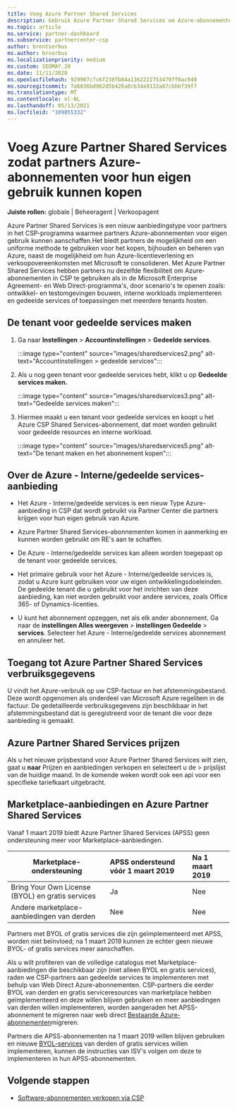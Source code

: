 ```yaml
---
title: Voeg Azure Partner Shared Services
description: Gebruik Azure Partner Shared Services om Azure-abonnementen voor eigen gebruik te kopen en om een uniforme methode te hebben voor het kopen, bijhouden en beheren van Azure.
ms.topic: article
ms.service: partner-dashboard
ms.subservice: partnercenter-csp
author: brentserbus
ms.author: brserbus
ms.localizationpriority: medium
ms.custom: SEOMAY.20
ms.date: 11/11/2020
ms.openlocfilehash: 929907c7c6f238fb84a13622227534797f0ac949
ms.sourcegitcommit: 7a6836bd962d5b426a8cb34a9132a87cbbbf39f7
ms.translationtype: MT
ms.contentlocale: nl-NL
ms.lasthandoff: 05/13/2021
ms.locfileid: "109855332"
---
```

# <a name="add-azure-partner-shared-services-so-partners-can-buy-azure-subscriptions-for-their-own-use"></a>Voeg Azure Partner Shared Services zodat partners Azure-abonnementen voor hun eigen gebruik kunnen kopen

**Juiste rollen:** globale | Beheeragent | Verkoopagent

Azure Partner Shared Services is een nieuw aanbiedingstype voor partners in het CSP-programma waarmee partners Azure-abonnementen voor eigen gebruik kunnen aanschaffen.Het biedt partners de mogelijkheid om een uniforme methode te gebruiken voor het kopen, bijhouden en beheren van Azure, naast de mogelijkheid om hun Azure-licentieverlening en verkoopovereenkomsten met Microsoft te consolideren. Met Azure Partner Shared Services hebben partners nu dezelfde flexibiliteit om Azure-abonnementen in CSP te gebruiken als in de Microsoft Enterprise Agreement- en Web Direct-programma's, door scenario's te openen zoals: ontwikkel- en testomgevingen bouwen, interne workloads implementeren en gedeelde services of toepassingen met meerdere tenants hosten.  

## <a name="create-the-shared-services-tenant"></a>De tenant voor gedeelde services maken

1. Ga naar **Instellingen**  >  **Accountinstellingen**  >  **Gedeelde services**.

   :::image type="content" source="images/sharedservices2.png" alt-text="Accountinstellingen > gedeelde services":::

2. Als u nog geen tenant voor gedeelde services hebt, klikt u op **Gedeelde services maken.**

   :::image type="content" source="images/sharedservices3.png" alt-text="Gedeelde services maken":::

3. Hiermee maakt u een tenant voor gedeelde services en koopt u het Azure CSP Shared Services-abonnement, dat moet worden gebruikt voor gedeelde resources en interne workload.

   :::image type="content" source="images/sharedservices5.png" alt-text="De tenant maken en het abonnement kopen":::

## <a name="about-the-azure--internalshared-services-offer"></a>Over de Azure - Interne/gedeelde services-aanbieding

- Het Azure - Interne/gedeelde services is een nieuw Type Azure-aanbieding in CSP dat wordt gebruikt via Partner Center die partners krijgen voor hun eigen gebruik van Azure.

- Azure Partner Shared Services-abonnementen komen in aanmerking en kunnen worden gebruikt om RE's aan te schaffen.

- De Azure - Interne/gedeelde services kan alleen worden toegepast op de tenant voor gedeelde services.

- Het primaire gebruik voor het Azure - Interne/gedeelde services is, zodat u Azure kunt gebruiken voor uw eigen ontwikkelingsdoeleinden. De gedeelde tenant die u gebruikt voor het inrichten van deze aanbieding, kan niet worden gebruikt voor andere services, zoals Office 365- of Dynamics-licenties.

- U kunt het abonnement opzeggen, net als elk ander abonnement. Ga naar de **instellingen Alles weergeven**  >  **instellingen Gedeelde**  >  **services**. Selecteer het Azure - Interne/gedeelde services abonnement en annuleer het.

## <a name="accessing-azure-partner-shared-services-consumption-details"></a>Toegang tot Azure Partner Shared Services verbruiksgegevens

U vindt het Azure-verbruik op uw CSP-factuur en het afstemmingsbestand. Deze wordt opgenomen als onderdeel van Microsoft Azure regelitem in de factuur. De gedetailleerde verbruiksgegevens zijn beschikbaar in het afstemmingsbestand dat is geregistreerd voor de tenant die voor deze aanbieding is gemaakt.

## <a name="azure-partner-shared-services-pricing"></a>Azure Partner Shared Services prijzen

Als u het nieuwe prijsbestand voor Azure Partner Shared Services wilt zien, gaat u **naar** Prijzen en aanbiedingen verkopen en selecteert u de  >   prijslijst van de huidige maand. In de komende weken wordt ook een api voor een specifieke tariefkaart uitgebracht.

## <a name="marketplace-offers-and-azure-partner-shared-services"></a>Marketplace-aanbiedingen en Azure Partner Shared Services

Vanaf 1 maart 2019 biedt Azure Partner Shared Services (APSS) geen ondersteuning meer voor Marketplace-aanbiedingen.

|**Marketplace-ondersteuning**   |**APSS ondersteund vóór 1 maart 2019**|**Na 1 maart 2019**|
|---------------------------|:----------------------------|:-------------------|
|Bring Your Own License (BYOL) en gratis services   | Ja   | Nee|
|Andere marketplace-aanbiedingen van derden   | Nee   |Nee|

Partners met BYOL of gratis services die zijn geïmplementeerd met APSS, worden niet beïnvloed; na 1 maart 2019 kunnen ze echter geen nieuwe BYOL- of gratis services meer aanschaffen.

Als u wilt profiteren van de volledige catalogus met Marketplace-aanbiedingen die beschikbaar zijn (niet alleen BYOL en gratis services), raden we CSP-partners aan gedeelde services te implementeren met behulp van Web Direct Azure-abonnementen.  CSP-partners die eerder BYOL van derden en gratis serviceresources van marketplace hebben geïmplementeerd en deze willen blijven gebruiken en meer aanbiedingen van derden willen implementeren, worden aangeraden het APSS-abonnement te migreren naar web direct [Bestaande Azure-abonnementen](/azure/cloud-solution-provider/migration/migration#migrating-existing-azure-subscriptions)migreren.

Partners die APSS-abonnementen na 1 maart 2019 willen blijven gebruiken en nieuwe [BYOL-services](https://azuremarketplace.microsoft.com/marketplace/apps?filters=byol) van derden of gratis services willen implementeren, kunnen de instructies van ISV's volgen om deze te implementeren in hun APSS-abonnementen.

## <a name="next-steps"></a>Volgende stappen

- [Software-abonnementen verkopen via CSP](csp-software-subscriptions.md)